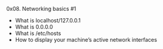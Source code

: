 0x08. Networking basics #1

- What is localhost/127.0.0.1
- What is 0.0.0.0
- What is /etc/hosts
- How to display your machine’s active network interfaces
